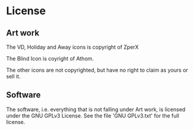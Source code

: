 # License

## Art work
The VD, Holiday and Away icons is copyright of ZperX

The Blind Icon is coyright of Athom.

The other icons are  not copyrighted, but have no right to claim as yours or sell it.

## Software
The software, i.e. everything that is not falling under Art work, is licensed under the GNU GPLv3 License. See the file 'GNU GPLv3.txt' for the full license.